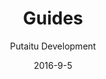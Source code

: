 ---
title: Guides
sections:
    -
        template: richTextSection
        includeGrandchildren: false
        text: "<p>&nbsp;</p>\n\n<h2 id=\"beginner\">Beginner</h2>\n\n<ul>\n\t<li><a href=\"/guides/introduction-to-the-dashboard\">Introduction to the dashboard</a></li>\n\t<li><a href=\"/guides/introduction-to-the-cms\">Introduction to the CMS</a></li>\n\t<li><a href=\"/guides/starting-a-nodejs-site\">Starting a node.js site</a></li>\n\t<li><a href=\"/guides/starting-a-github-pages-site\">Starting a GitHub Pages site</a></li>\n</ul>\n"
    -
        template: richTextSection
        includeGrandchildren: false
        text: "<h2 id=\"intermediate\">Intermediate</h2>\n<ul>\n<li><a href=\"/guides/creating-a-schema/\">Creating a Schema</a></li>\n<li><a href=\"/guides/synchronising-projects/\">Synchronising projects</a></li>\n<li><a href=\"/guides/email-setup/\">Email setup</a></li>\n<li><a href=\"/guides/https-setup/\">HTTPS setup</a></li>\n<li><a href=\"/guides/configuring-github-for-oauth-tokens/\">Configuring GitHub for OAuth tokens setup</a></li>\n</ul>\n"
description: 'Learn how to get along with HashBrown'
meta:
    id: bf70856caed6633b734d5b0e7b61a651305571f1
    parentId: ""
    language: en
date: '2016-9-5'
author: 'Putaitu Development'
permalink: /guides/
layout: sectionPage
---